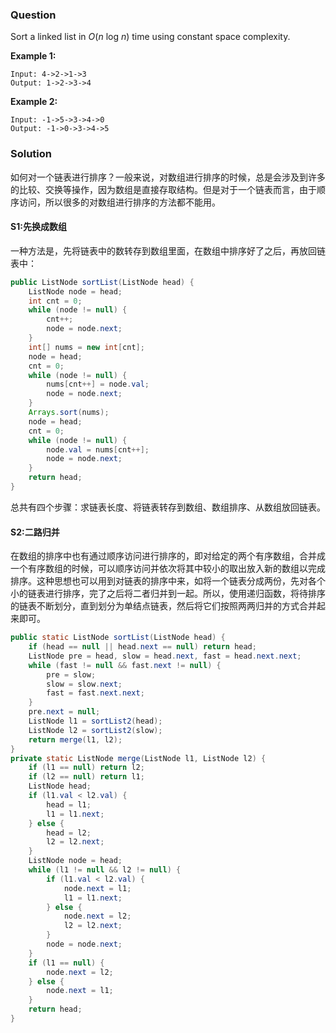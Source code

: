 ### Question

Sort a linked list in *O*(*n* log *n*) time using constant space complexity.

**Example 1:**

```
Input: 4->2->1->3
Output: 1->2->3->4
```

**Example 2:**

```
Input: -1->5->3->4->0
Output: -1->0->3->4->5
```

### Solution

如何对一个链表进行排序？一般来说，对数组进行排序的时候，总是会涉及到许多的比较、交换等操作，因为数组是直接存取结构。但是对于一个链表而言，由于顺序访问，所以很多的对数组进行排序的方法都不能用。

#### S1:先换成数组

一种方法是，先将链表中的数转存到数组里面，在数组中排序好了之后，再放回链表中：

```java
public ListNode sortList(ListNode head) {
    ListNode node = head;
    int cnt = 0;
    while (node != null) {
        cnt++;
        node = node.next;
    }
    int[] nums = new int[cnt];
    node = head;
    cnt = 0;
    while (node != null) {
        nums[cnt++] = node.val;
        node = node.next;
    }
    Arrays.sort(nums);
    node = head;
    cnt = 0;
    while (node != null) {
        node.val = nums[cnt++];
        node = node.next;
    }
    return head;
}
```

总共有四个步骤：求链表长度、将链表转存到数组、数组排序、从数组放回链表。

#### S2:二路归并

在数组的排序中也有通过顺序访问进行排序的，即对给定的两个有序数组，合并成一个有序数组的时候，可以顺序访问并依次将其中较小的取出放入新的数组以完成排序。这种思想也可以用到对链表的排序中来，如将一个链表分成两份，先对各个小的链表进行排序，完了之后将二者归并到一起。所以，使用递归函数，将待排序的链表不断划分，直到划分为单结点链表，然后将它们按照两两归并的方式合并起来即可。

```java
public static ListNode sortList(ListNode head) {
    if (head == null || head.next == null) return head;
    ListNode pre = head, slow = head.next, fast = head.next.next;
    while (fast != null && fast.next != null) {
        pre = slow;
        slow = slow.next;
        fast = fast.next.next;
    }
    pre.next = null;
    ListNode l1 = sortList2(head);
    ListNode l2 = sortList2(slow);
    return merge(l1, l2);
}
private static ListNode merge(ListNode l1, ListNode l2) {
    if (l1 == null) return l2;
    if (l2 == null) return l1;
    ListNode head;
    if (l1.val < l2.val) {
        head = l1;
        l1 = l1.next;
    } else {
        head = l2;
        l2 = l2.next;
    }
    ListNode node = head;
    while (l1 != null && l2 != null) {
        if (l1.val < l2.val) {
            node.next = l1;
            l1 = l1.next;
        } else {
            node.next = l2;
            l2 = l2.next;
        }
        node = node.next;
    }
    if (l1 == null) {
        node.next = l2;
    } else {
        node.next = l1;
    }
    return head;
}
```

